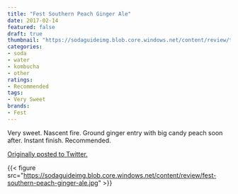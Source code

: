 ```yaml
---
title: "Fest Southern Peach Ginger Ale"
date: 2017-02-14
featured: false
draft: true
thumbnail: "https://sodaguideimg.blob.core.windows.net/content/review/thumbs/fest-southern-peach-ginger-ale.jpg"
categories:
- soda
- water
- kombucha
- other
ratings:
- Recommended
tags:
- Very Sweet
brands:
- Fest
---
```


Very sweet. Nascent fire. Ground ginger entry with big candy peach soon after. Instant finish. Recommended.

[Originally posted to Twitter.](https://twitter.com/Cavorter/status/831564502290296832)

{{< figure src="https://sodaguideimg.blob.core.windows.net/content/review/fest-southern-peach-ginger-ale.jpg" >}}

